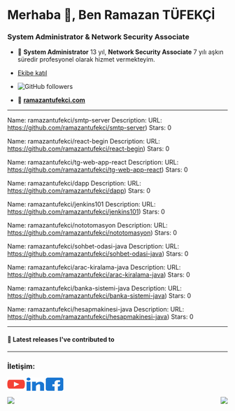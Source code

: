 
<h1> Merhaba 👋, Ben Ramazan TÜFEKÇİ</h1>
<h3>System Administrator & Network Security Associate</h3>

- 🚀  **System Administrator** 13 yıl, **Network Security Associate** 7 yılı aşkın süredir profesyonel olarak hizmet vermekteyim.

- [Ekibe katıl](https://github.com/bilgislem)
- ![GitHub followers](https://img.shields.io/github/followers/ramazantufekci?label=Follow%20%40ramazantufekci&style=for-the-badge)
- 📝 [**ramazantufekci.com**](https://www.ramazantufekci.com)

---

Name: ramazantufekci/smtp-server
Description: 
URL: https://github.com/ramazantufekci/smtp-server)
Stars: 0

Name: ramazantufekci/react-begin
Description: 
URL: https://github.com/ramazantufekci/react-begin)
Stars: 0

Name: ramazantufekci/tg-web-app-react
Description: 
URL: https://github.com/ramazantufekci/tg-web-app-react)
Stars: 0

Name: ramazantufekci/dapp
Description: 
URL: https://github.com/ramazantufekci/dapp)
Stars: 0

Name: ramazantufekci/jenkins101
Description: 
URL: https://github.com/ramazantufekci/jenkins101)
Stars: 0

Name: ramazantufekci/nototomasyon
Description: 
URL: https://github.com/ramazantufekci/nototomasyon)
Stars: 0

Name: ramazantufekci/sohbet-odasi-java
Description: 
URL: https://github.com/ramazantufekci/sohbet-odasi-java)
Stars: 0

Name: ramazantufekci/arac-kiralama-java
Description: 
URL: https://github.com/ramazantufekci/arac-kiralama-java)
Stars: 0

Name: ramazantufekci/banka-sistemi-java
Description: 
URL: https://github.com/ramazantufekci/banka-sistemi-java)
Stars: 0

Name: ramazantufekci/hesapmakinesi-java
Description: 
URL: https://github.com/ramazantufekci/hesapmakinesi-java)
Stars: 0


---

#### 🔭 Latest releases I've contributed to


---
  
<h3 align="left">İletişim:</h3>
<p align="left">
<a href="https://www.youtube.com/@ramazan-tufekci" target="blank" aria-label="Youtube: https://www.youtube.com/@ramazan-tufekci"><img align="center" src="https://raw.githubusercontent.com/ramazantufekci/ramazantufekci/master/social/youtube.svg" alt="@ramazan-tufekci" height="30" width="40" /></a>
<a href="https://www.linkedin.com/in/ramazan-tufekci" target="blank" aria-label="LinkedIn: https://www.linkedin.com/in/ramazan-tufekci"><img align="center" src="https://raw.githubusercontent.com/ramazantufekci/ramazantufekci/master/social/linked-in.svg" alt="ramazan-tufekci" height="30" width="40" /></a>
<a href="https://www.facebook.com/ramazantufekciblog" target="blank" aria-label="Facebook: https://www.facebook.com/ramazantufekciblog"><img align="center" src="https://raw.githubusercontent.com/ramazantufekci/ramazantufekci/master/social/facebook.svg" alt="@ramazantufekciblog" height="30" width="40" /></a>
</p>

<img align="left" height="170px" src="https://github-readme-stats.vercel.app/api?username=ramazantufekci&count_private=true&show_icons=true&theme=chartreuse-dark"/>

<img align="right" height="170px" src="https://github-readme-stats.vercel.app/api/top-langs/?username=ramazantufekci&layout=compact&theme=chartreuse-dark&langs_count=8" />




